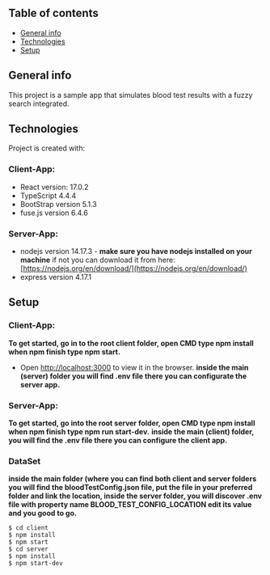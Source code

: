 ## Table of contents
* [General info](#general-info)
* [Technologies](#technologies)
* [Setup](#setup)

## General info
This project is a sample app that simulates blood test results with a fuzzy search integrated.

## Technologies
Project is created with:
### Client-App: 
* React version: 17.0.2
* TypeScript 4.4.4
* BootStrap version 5.1.3
* fuse.js version 6.4.6 
### Server-App:
* nodejs version 14.17.3 - **make sure you have nodejs installed on your machine** 
  if not you can download it from here: [https://nodejs.org/en/download/](https://nodejs.org/en/download/)
* express version 4.17.1

## Setup

### Client-App:
**To get started, go in to the root client folder, open CMD type npm install when npm finish type npm start.**
* Open [http://localhost:3000](http://localhost:3000) to view it in the browser.
**inside the main (server) folder you will find .env file there you can configurate the server app.**

### Server-App:
**To get started, go into the root server folder, open CMD type npm install when npm finish type npm run start-dev.**
**inside the main (client) folder, you will find the .env file there you can configure the client app.**

### DataSet
**inside the main folder (where you can find both client and server folders you will find the bloodTestConfig.json file, put the file in your preferred folder and link the location, inside the server folder, you will discover .env file with property name BLOOD_TEST_CONFIG_LOCATION edit its value and you good to go.** 

```
$ cd client 
$ npm install
$ npm start
$ cd server
$ npm install
$ npm start-dev

```
